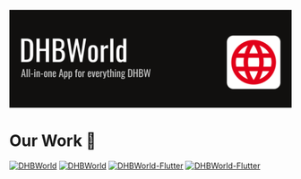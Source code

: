![DHBWorld](https://raw.githubusercontent.com/DHBWorld/.github/main/profile/banner.png) 

# Our Work 🚀
[![DHBWorld](https://github-stats.blitzdose.de/pin/?username=DHBWorld&&repo=DHBWorld&theme=dark#gh-dark-mode-only)](https://github.com/DHBWorld/DHBWorld#gh-dark-mode-only)
[![DHBWorld](https://github-stats.blitzdose.de/pin/?username=DHBWorld&&repo=DHBWorld&theme=light#gh-light-mode-only)](https://github.com/DHBWorld/DHBWorld#gh-light-mode-only)
[![DHBWorld-Flutter](https://github-stats.blitzdose.de/pin/?username=DHBWorld&&repo=DHBWorld-Flutter&theme=dark#gh-dark-mode-only)](https://github.com/DHBWorld/DHBWorld-Flutter#gh-dark-mode-only)
[![DHBWorld-Flutter](https://github-stats.blitzdose.de/pin/?username=DHBWorld&&repo=DHBWorld-Flutter&theme=light#gh-light-mode-only)](https://github.com/DHBWorld/DHBWorld-Flutter#gh-light-mode-only)
